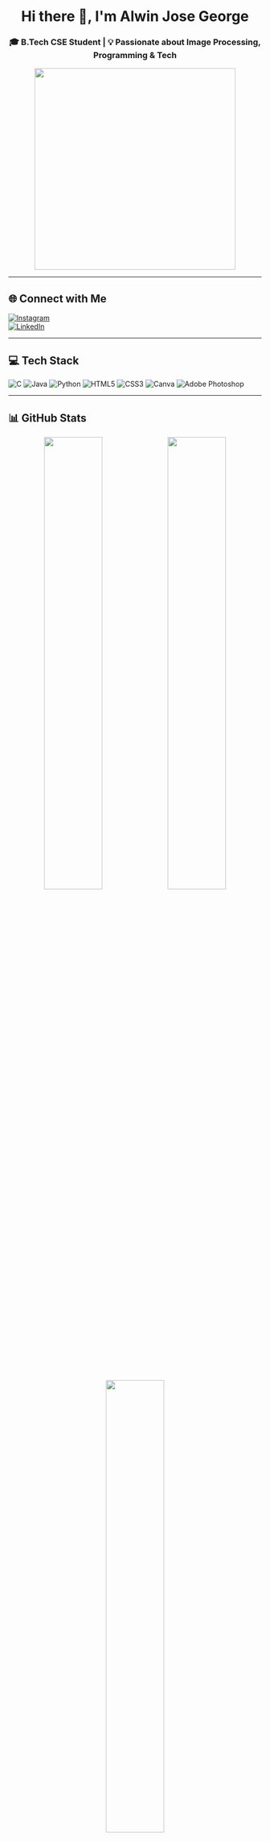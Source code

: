 <h1 align="center">Hi there 👋, I'm Alwin Jose George</h1>
<h3 align="center">🎓 B.Tech CSE Student | 💡 Passionate about Image Processing, Programming & Tech</h3>

<p align="center">
  <img src="https://media.giphy.com/media/qgQUggAC3Pfv687qPC/giphy.gif" width="400"/>
</p>

---

## 🌐 Connect with Me

[![Instagram](https://img.shields.io/badge/Instagram-%23E4405F.svg?style=for-the-badge&logo=Instagram&logoColor=white)](https://instagram.com/alwin_jose_george)  
[![LinkedIn](https://img.shields.io/badge/LinkedIn-%230077B5.svg?style=for-the-badge&logo=linkedin&logoColor=white)](https://linkedin.com/in/alwin-jose-george-5b204032b)

---

## 💻 Tech Stack

![C](https://img.shields.io/badge/C-%2300599C.svg?style=for-the-badge&logo=c&logoColor=white)
![Java](https://img.shields.io/badge/Java-%23ED8B00.svg?style=for-the-badge&logo=openjdk&logoColor=white)
![Python](https://img.shields.io/badge/Python-3670A0?style=for-the-badge&logo=python&logoColor=ffdd54)
![HTML5](https://img.shields.io/badge/HTML5-%23E34F26.svg?style=for-the-badge&logo=html5&logoColor=white)
![CSS3](https://img.shields.io/badge/CSS3-%231572B6.svg?style=for-the-badge&logo=css3&logoColor=white)
![Canva](https://img.shields.io/badge/Canva-%2300C4CC.svg?style=for-the-badge&logo=Canva&logoColor=white)
![Adobe Photoshop](https://img.shields.io/badge/Photoshop-%2331A8FF.svg?style=for-the-badge&logo=adobe-photoshop&logoColor=white)

---

## 📊 GitHub Stats

<p align="center">
  <img src="https://github-readme-stats.vercel.app/api?username=alwinjosegeorge&theme=dark&hide_border=false" width="48%" />
  <img src="https://github-readme-streak-stats.herokuapp.com/?user=alwinjosegeorge&theme=dark&hide_border=false" width="48%" />
  <br/>
  <img src="https://github-readme-stats.vercel.app/api/top-langs/?username=alwinjosegeorge&theme=dark&layout=compact&hide_border=false" width="48%" />
</p>

---

## ✍️ Dev Quote of the Day

<p align="center">
  <img src="https://quotes-github-readme.vercel.app/api?type=horizontal&theme=radical" />
</p>

---

## 🐍 GitHub Activity Snake

<picture>
  <source media="(prefers-color-scheme: dark)" srcset="https://raw.githubusercontent.com/alwinjosegeorge/alwinjosegeorge/output/github-snake-dark.svg" />
  <source media="(prefers-color-scheme: light)" srcset="https://raw.githubusercontent.com/alwinjosegeorge/alwinjosegeorge/output/github-snake.svg" />
  <img alt="GitHub Snake" src="https://raw.githubusercontent.com/alwinjosegeorge/alwinjosegeorge/output/github-snake.svg" />
</picture>

---

<p align="center">
  <img src="https://visitcount.itsvg.in/api?id=alwinjosegeorge&icon=0&color=0" alt="Profile Visitors" />
</p>

<!-- Created by Alwin using ❤️ and GPRM (https://gprm.itsvg.in) -->
